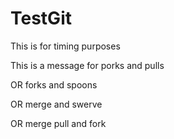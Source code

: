 # TestGit
This is for timing purposes

This is a message for porks and pulls 

OR forks and spoons

OR merge and swerve

OR merge pull and fork
